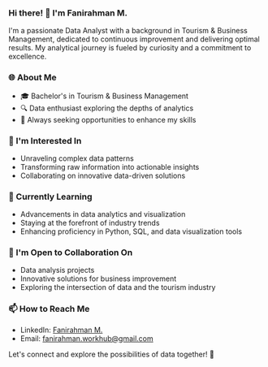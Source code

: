 ### Hi there! 👋 I'm Fanirahman M.

I'm a passionate Data Analyst with a background in Tourism & Business Management, dedicated to continuous improvement and delivering optimal results. My analytical journey is fueled by curiosity and a commitment to excellence.

### 🌐 About Me
- 🎓 Bachelor's in Tourism & Business Management
- 🔍 Data enthusiast exploring the depths of analytics
- 🚀 Always seeking opportunities to enhance my skills

### 👀 I'm Interested In
- Unraveling complex data patterns
- Transforming raw information into actionable insights
- Collaborating on innovative data-driven solutions

### 🌱 Currently Learning
- Advancements in data analytics and visualization
- Staying at the forefront of industry trends
- Enhancing proficiency in Python, SQL, and data visualization tools

### 💼 I'm Open to Collaboration On
- Data analysis projects
- Innovative solutions for business improvement
- Exploring the intersection of data and the tourism industry

### 📫 How to Reach Me
- LinkedIn: [Fanirahman M.](https://www.linkedin.com/in/fanirahmanmuchammad/)
- Email: [fanirahman.workhub@gmail.com](mailto:fanirahman.workhub@gmail.com)

Let's connect and explore the possibilities of data together! 🚀

<!---
Fanirahman/Fanirahman is a ✨ special ✨ repository because its `README.md` (this file) appears on your GitHub profile.
You can click the Preview link to take a look at your changes.
--->
